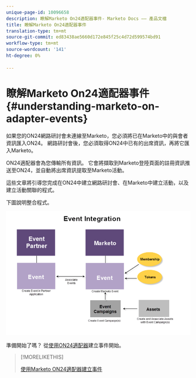 ```yaml
---
unique-page-id: 10096658
description: 瞭解Marketo On24適配器事件- Marketo Docs —— 產品文檔
title: 瞭解Marketo On24適配器事件
translation-type: tm+mt
source-git-commit: ed83438ae5660d172e845f25c4d72d599574bd91
workflow-type: tm+mt
source-wordcount: '141'
ht-degree: 0%

---
```



# 瞭解Marketo On24適配器事件{#understanding-marketo-on-adapter-events}

如果您的ON24網路研討會未連線至Marketo，您必須將已在Marketo中的與會者資訊匯入ON24。 網路研討會後，您必須取得ON24中已有的出席資訊，再將它匯入Marketo。

ON24適配器會為您傳輸所有資訊。 它會將擷取到Marketo登陸頁面的註冊資訊推送至ON24，並自動將出席資訊提取至Marketo活動。

這些文章將引導您完成在ON24中建立網路研討會、在Marketo中建立活動，以及建立活動關聯的程式。

下圖說明整合程式。

![](assets/image2015-12-16-11-3a26-3a29.png)

準備開始了嗎？ 從[使用ON24適配器](/help/marketo/product-docs/demand-generation/events/create-an-event/create-an-event-with-the-marketo-on24-adapter.md)建立事件開始。

>[!MORELIKETHIS]
>
>[使用Marketo ON24適配器建立事件](/help/marketo/product-docs/demand-generation/events/create-an-event/create-an-event-with-the-marketo-on24-adapter.md)
